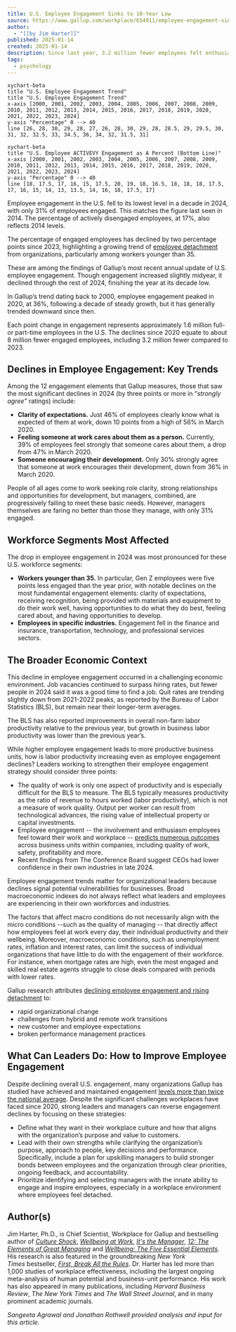 ```yaml
---
title: U.S. Employee Engagement Sinks to 10-Year Low
source: https://www.gallup.com/workplace/654911/employee-engagement-sinks-year-low.aspx
author:
  - "[[by Jim Harter]]"
published: 2025-01-14
created: 2025-01-14
description: Since last year, 3.2 million fewer employees felt enthusiastic about and involved in their work, matching a figure not seen in the U.S. since 2014.
tags:
  - psychology
---
```

```mermaid
xychart-beta
title "U.S. Employee Engagement Trend"
title "U.S. Employee Engagement Trend"
x-axis [2000, 2001, 2002, 2003, 2004, 2005, 2006, 2007, 2008, 2009, 2010, 2011, 2012, 2013, 2014, 2015, 2016, 2017, 2018, 2019, 2020, 2021, 2022, 2023, 2024]
y-axis "Percentage" 0 --> 40
line [26, 28, 30, 29, 28, 27, 26, 28, 30, 29, 28, 28.5, 29, 29.5, 30, 31, 32, 32.5, 33, 34.5, 36, 34, 32, 31.5, 31]
```

```mermaid
xychart-beta
title "U.S. Employee ACTIVEVY Engagement as A Percent (Bottom Line)"
x-axis [2000, 2001, 2002, 2003, 2004, 2005, 2006, 2007, 2008, 2009, 2010, 2011, 2012, 2013, 2014, 2015, 2016, 2017, 2018, 2019, 2020, 2021, 2022, 2023, 2024]
y-axis "Percentage" 0 --> 40
line [18, 17.5, 17, 16, 15, 17.5, 20, 19, 18, 16.5, 18, 18, 18, 17.5, 17, 16, 15, 14, 13, 13.5, 14, 16, 18, 17.5, 17]

```



Employee engagement in the U.S. fell to its lowest level in a decade in 2024, with only 31% of employees engaged. This matches the figure last seen in 2014. The percentage of actively disengaged employees, at 17%, also reflects 2014 levels.

The percentage of engaged employees has declined by two percentage points since 2023, highlighting a growing trend of [employee detachment](https://www.gallup.com/workplace/653711/great-detachment-why-employees-feel-stuck.aspx) from organizations, particularly among workers younger than 35.

These are among the findings of Gallup’s most recent annual update of U.S. employee engagement. Though engagement increased slightly midyear, it declined through the rest of 2024, finishing the year at its decade low.

In Gallup’s trend dating back to 2000, employee engagement peaked in 2020, at 36%, following a decade of steady growth, but it has generally trended downward since then.

Each point change in engagement represents approximately 1.6 million full- or part-time employees in the U.S. The declines since 2020 equate to about 8 million fewer engaged employees, including 3.2 million fewer compared to 2023.

## **Declines in Employee Engagement: Key Trends**

Among the 12 engagement elements that Gallup measures, those that saw the most significant declines in 2024 (by three points or more in “*strongly agree”* ratings) include:

- **Clarity of expectations.** Just 46% of employees clearly know what is expected of them at work, down 10 points from a high of 56% in March 2020.
- **Feeling someone at work cares about them as a person.** Currently, 39% of employees feel strongly that someone cares about them, a drop from 47% in March 2020.
- **Someone encouraging their development.** Only 30% strongly agree that someone at work encourages their development, down from 36% in March 2020.

People of all ages come to work seeking role clarity, strong relationships and opportunities for development, but managers, combined, are progressively failing to meet these basic needs. However, managers themselves are faring no better than those they manage, with only 31% engaged.

## **Workforce Segments Most Affected**

The drop in employee engagement in 2024 was most pronounced for these U.S. workforce segments:

- **Workers younger than 35.** In particular, Gen Z employees were five points less engaged than the year prior, with notable declines on the most fundamental engagement elements: clarity of expectations, receiving recognition, being provided with materials and equipment to do their work well, having opportunities to do what they do best, feeling cared about, and having opportunities to develop.
- **Employees in specific industries.** Engagement fell in the finance and insurance, transportation, technology, and professional services sectors.

## **The Broader Economic Context**

This decline in employee engagement occurred in a challenging economic environment. Job vacancies continued to surpass hiring rates, but fewer people in 2024 said it was a good time to find a job. Quit rates are trending slightly down from 2021-2022 peaks, as reported by the Bureau of Labor Statistics (BLS), but remain near their longer-term averages.

The BLS has also reported improvements in overall non-farm labor productivity relative to the previous year, but growth in business labor productivity was lower than the previous year’s. 

While higher employee engagement leads to more productive business units, how is labor productivity increasing even as employee engagement declines? Leaders working to strengthen their employee engagement strategy should consider three points:

- The quality of work is only one aspect of productivity and is especially difficult for the BLS to measure. The BLS typically measures productivity as the ratio of revenue to hours worked (labor productivity), which is not a measure of work quality. Output per worker can result from technological advances, the rising value of intellectual property or capital investments.
- Employee engagement -- the involvement and enthusiasm employees feel toward their work and workplace -- [predicts numerous outcomes](https://www.gallup.com/workplace/649487/world-largest-ongoing-study-employee-experience.aspx) across business units within companies, including quality of work, safety, profitability and more.
- Recent findings from The Conference Board suggest CEOs had lower confidence in their own industries in late 2024.

Employee engagement trends matter for organizational leaders because declines signal potential vulnerabilities for businesses. Broad macroeconomic indexes do not always reflect what leaders and employees are experiencing in their own workforces and industries.

The factors that affect macro conditions do not necessarily align with the micro conditions --such as the quality of managing -- that directly affect how employees feel at work every day, their individual productivity and their wellbeing. Moreover, macroeconomic conditions, such as unemployment rates, inflation and interest rates, can limit the success of individual organizations that have little to do with the engagement of their workforce. For instance, when mortgage rates are high, even the most engaged and skilled real estate agents struggle to close deals compared with periods with lower rates.

Gallup research attributes [declining employee engagement and rising detachment](https://www.gallup.com/workplace/653711/great-detachment-why-employees-feel-stuck.aspx) to:

- rapid organizational change
- challenges from hybrid and remote work transitions
- new customer and employee expectations
- broken performance management practices

## **What Can Leaders Do: How to Improve Employee Engagement**

Despite declining overall U.S. engagement, many organizations Gallup has studied have achieved and maintained engagement [levels more than twice the national average](https://www.gallup.com/workplace/329768/gallup-exceptional-workplace-awards.aspx). Despite the significant challenges workplaces have faced since 2020, strong leaders and managers can reverse engagement declines by focusing on these strategies:

- Define what they want in their workplace culture and how that aligns with the organization’s purpose and value to customers.
- Lead with their own strengths while clarifying the organization’s purpose, approach to people, key decisions and performance. Specifically, include a plan for upskilling managers to build stronger bonds between employees and the organization through clear priorities, ongoing feedback, and accountability.
- Prioritize identifying and selecting managers with the innate ability to engage and inspire employees, especially in a workplace environment where employees feel detached.

## Author(s)

Jim Harter, Ph.D., is Chief Scientist, Workplace for Gallup and bestselling author of [*Culture Shock*](https://www.gallup.com/workplace/469790/culture-shock.aspx), [*Wellbeing at Work*](https://www.gallup.com/workplace/336935/wellbeing-at-work.aspx), [*It's the Manager*](https://www.gallup.com/itsthemanager/home.aspx), [*12: The Elements of Great Managing*](https://www.gallup.com/press/176450/elements-great-managing.aspx) and [*Wellbeing: The Five Essential Elements*](https://www.wbfinder.com/home.aspx "Wellbeing: The Five Essential Elements"). His research is also featured in the groundbreaking *New York Times* bestseller, [*First, Break All the Rules*](https://www.gallup.com/press/176069/first-break-rules-world-greatest-managers-differently.aspx). Dr. Harter has led more than 1,000 studies of workplace effectiveness, including the largest ongoing meta-analysis of human potential and business-unit performance. His work has also appeared in many publications, including *Harvard Business Review*, *The New York Times* and *The Wall Street Journal*, and in many prominent academic journals.

*Sangeeta Agrawal and Jonathan Rothwell provided analysis and input for this article.*